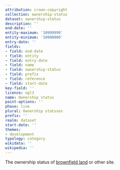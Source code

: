 ```yaml
---
attribution: crown-copyright
collection: ownership-status
dataset: ownership-status
description: ''
end-date: ''
entity-maximum: '10999999'
entity-minimum: '10900000'
entry-date: ''
fields:
- field: end-date
- field: entity
- field: entry-date
- field: name
- field: ownership-status
- field: prefix
- field: reference
- field: start-date
key-field: ''
licence: ogl3
name: Ownership status
paint-options: ''
phase: live
plural: Ownership statuses
prefix: ''
realm: dataset
start-date: ''
themes:
- development
typology: category
wikidata: ''
wikipedia: ''
---
```


The ownership status of [brownfield land](/dataset/brownfield-land) or other site.
